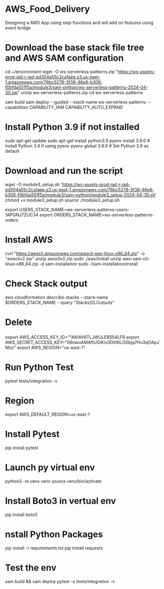# AWS_Food_Delivery
Designing a AWS App using step functions and will add on features using event bridge

# Download the base stack file tree and AWS SAM configuration
cd ~/environment
wget -O ws-serverless-patterns.zip "https://ws-assets-prod-iad-r-iad-ed304a55c2ca1aee.s3.us-east-1.amazonaws.com/76bc5278-3f38-46e8-b306-f0bfda551f5a/module3/sam-python/ws-serverless-patterns-2024-04-30.zip"
unzip ws-serverless-patterns.zip
cd ws-serverless-patterns

sam build
sam deploy --guided --stack-name ws-serverless-patterns --capabilities CAPABILITY_IAM CAPABILITY_AUTO_EXPAND

# Install Python 3.9 if not installed
sudo apt-get update
sudo apt-get install python3.9
pyenv install 3.9.0   # Install Python 3.9 if using pyenv
pyenv global 3.9.0    # Set Python 3.9 as default


# Download and run the script
wget -O module3_setup.sh 'https://ws-assets-prod-iad-r-iad-ed304a55c2ca1aee.s3.us-east-1.amazonaws.com/76bc5278-3f38-46e8-b306-f0bfda551f5a/module3/sam-python/module3_setup-2024-04-30.sh'
chmod +x module3_setup.sh
source ./module3_setup.sh

export USERS_STACK_NAME=ws-serverless-patterns-users-1APGNJ7ZUC34
export ORDERS_STACK_NAME=ws-serverless-patterns-orders

# Install AWS
curl "https://awscli.amazonaws.com/awscli-exe-linux-x86_64.zip" -o "awscliv2.zip"
unzip awscliv2.zip
sudo ./aws/install
unzip aws-sam-cli-linux-x86_64.zip -d sam-installation
sudo ./sam-installation/install

# Check Stack output
aws cloudformation describe-stacks --stack-name $ORDERS_STACK_NAME --query "Stacks[0].Outputs"

#####
#####
# Delete
#####
####

export AWS_ACCESS_KEY_ID=""AKIAV6TLJWULEB554LFR export AWS_SECRET_ACCESS_KEY="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" export AWS_REGION="us-east-1"

# Run Python Test
pytest tests/integration -v

# Region
export AWS_DEFAULT_REGION=us-east-1

# Install Pytest
pip install pytest

# Launch py virtual env
python3 -m venv venv
source venv/bin/activate

# Install Boto3 in vertual env
pip install boto3

# nstall Python Packages
pip install -r requirements.txt
pip install requests

# Test the env
sam build && sam deploy
pytest -s tests/integration -v





